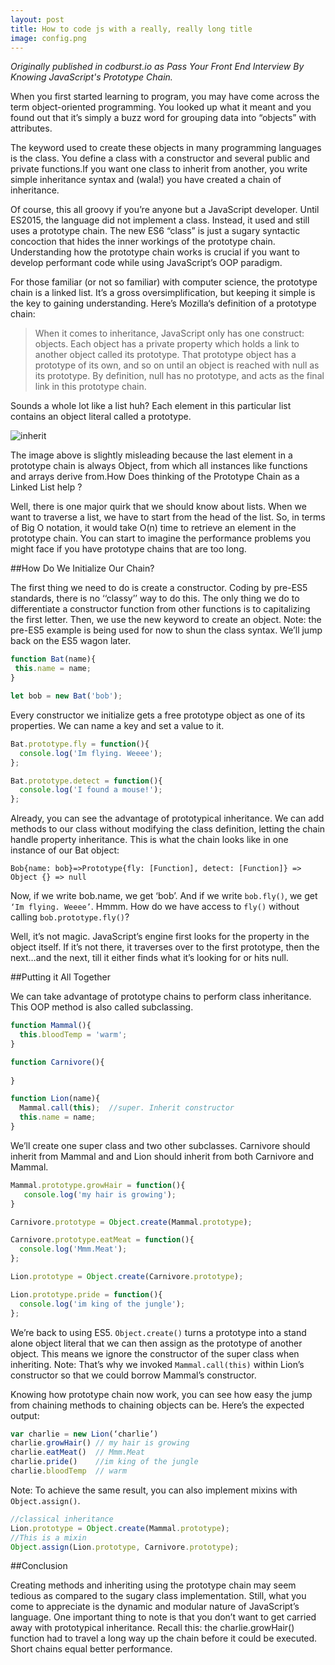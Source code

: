 ```yaml
---
layout: post
title: How to code js with a really, really long title
image: config.png
---
```




 *Originally published in codburst.io as Pass Your Front End Interview By Knowing JavaScript's Prototype Chain.*

When you first started learning to program, you may have come across the term object-oriented programming. You looked up what it meant and you found out that it’s simply a buzz word for grouping data into “objects” with attributes.

The keyword used to create these objects in many programming languages is the class. You define a class with a constructor and several public and private functions.If you want one class to inherit from another, you write simple inheritance syntax and (wala!) you have created a chain of inheritance.

Of course, this all groovy if you’re anyone but a JavaScript developer. Until ES2015, the language did not implement a class. Instead, it used and still uses a prototype chain. The new ES6 “class” is just a sugary syntactic concoction that hides the inner workings of the prototype chain. Understanding how the prototype chain works is crucial if you want to develop performant code while using JavaScript’s OOP paradigm.

For those familiar (or not so familiar) with computer science, the prototype chain is a linked list. It’s a gross oversimplification, but keeping it simple is the key to gaining understanding. Here’s Mozilla‘s definition of a prototype chain:

> When it comes to inheritance, JavaScript only has one construct: objects. Each object has a private property which holds a link to another object called its prototype. That prototype object has a prototype of its own, and so on until an object is reached with null as its prototype. By definition, null has no prototype, and acts as the final link in this prototype chain.



Sounds a whole lot like a list huh? Each element in this particular list contains an object literal called a prototype.

![inherit](https://thepracticaldev.s3.amazonaws.com/i/fbol4z64ti4rom45ij2e.png)


The image above is slightly misleading because the last element in a prototype chain is always Object, from which all instances like functions and arrays derive from.How Does thinking of the Prototype Chain as a Linked List help ?

Well, there is one major quirk that we should know about lists. When we want to traverse a list, we have to start from the head of the list. So, in terms of Big O notation, it would take O(n) time to retrieve an element in the prototype chain. You can start to imagine the performance problems you might face if you have prototype chains that are too long.

##How Do We Initialize Our Chain?

The first thing we need to do is create a constructor. Coding by pre-ES5 standards, there is no ‘‘classy’’ way to do this. The only thing we do to differentiate a constructor function from other functions is to capitalizing the first letter. Then, we use the new keyword to create an object.
Note: the pre-ES5 example is being used for now to shun the class syntax. We’ll jump back on the ES5 wagon later.

```javascript
function Bat(name){
 this.name = name;
}

let bob = new Bat('bob');
```

Every constructor we initialize gets a free prototype object as one of its properties. We can name a key and set a value to it.

```javascript
Bat.prototype.fly = function(){
  console.log('Im flying. Weeee');
};

Bat.prototype.detect = function(){
  console.log('I found a mouse!');
};
```

Already, you can see the advantage of prototypical inheritance. We can add methods to our class without modifying the class definition, letting the chain handle property inheritance. This is what the chain looks like in one instance of our Bat object:

`Bob{name: bob}=>Prototype{fly: [Function], detect: [Function]} => Object {} => null`

Now, if we write bob.name, we get ‘bob’. And if we write `bob.fly()`, we get `‘Im flying. Weeee’`. Hmmm. How do we have access to `fly()` without calling `bob.prototype.fly()`?

Well, it’s not magic. JavaScript’s engine first looks for the property in the object itself. If it’s not there, it traverses over to the first prototype, then the next…and the next, till it either finds what it’s looking for or hits null.

##Putting it All Together

We can take advantage of prototype chains to perform class inheritance. This OOP method is also called subclassing.

```javascript
function Mammal(){
  this.bloodTemp = 'warm';  
}

function Carnivore(){
   
}

function Lion(name){
  Mammal.call(this);  //super. Inherit constructor
  this.name = name;
}

```

We’ll create one super class and two other subclasses. Carnivore should inherit from Mammal and and Lion should inherit from both Carnivore and Mammal.

```javascript
Mammal.prototype.growHair = function(){
   console.log('my hair is growing');
}

Carnivore.prototype = Object.create(Mammal.prototype);

Carnivore.prototype.eatMeat = function(){
  console.log('Mmm.Meat');
};

Lion.prototype = Object.create(Carnivore.prototype);

Lion.prototype.pride = function(){
  console.log('im king of the jungle');
};

```

We’re back to using ES5. `Object.create()` turns a prototype into a stand alone object literal that we can then assign as the prototype of another object. This means we ignore the constructor of the super class when inheriting.
Note: That’s why we invoked `Mammal.call(this)` within Lion’s constructor so that we could borrow Mammal’s constructor.

Knowing how prototype chain now work, you can see how easy the jump from chaining methods to chaining objects can be.
Here’s the expected output:

```javascript
var charlie = new Lion(‘charlie’)
charlie.growHair() // my hair is growing
charlie.eatMeat()  // Mmm.Meat
charlie.pride()    //im king of the jungle
charlie.bloodTemp  // warm
```

Note: To achieve the same result, you can also implement mixins with `Object.assign()`.

```javascript
//classical inheritance
Lion.prototype = Object.create(Mammal.prototype);
//This is a mixin
Object.assign(Lion.prototype, Carnivore.prototype);
```

##Conclusion

Creating methods and inheriting using the prototype chain may seem tedious as compared to the sugary class implementation. Still, what you come to appreciate is the dynamic and modular nature of JavaScript’s language. One important thing to note is that you don’t want to get carried away with prototypical inheritance. Recall this: the charlie.growHair() function had to travel a long way up the chain before it could be executed. Short chains equal better performance.

